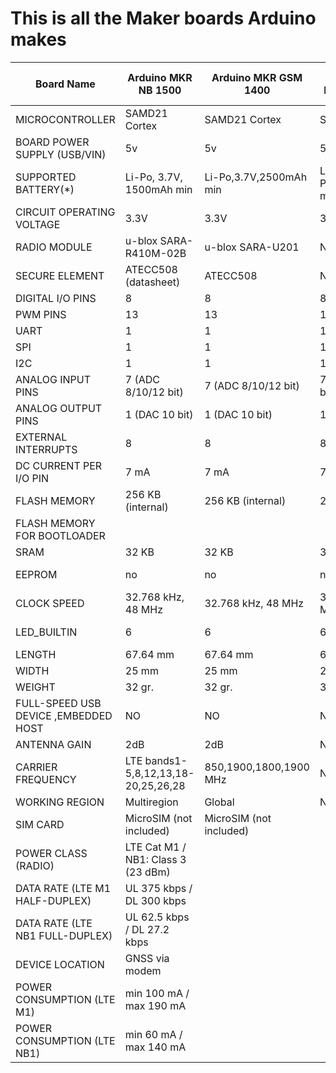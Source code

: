 # This is all the Maker boards Arduino makes



|Board Name                          |Arduino MKR NB 1500                |Arduino MKR GSM 1400   |Arduino MKR1000 WIFI |Arduino MKR ZERO     |Arduino MKR Vidor 4000|Arduino MKR WAN 1310    |Arduino MKR WAN 1300(LoRa)|Arduino MKR Vidor 4000|Arduino MKR WiFi 1010 |
|------------------------------------|-----------------------------------|-----------------------|---------------------|---------------------|----------------------|------------------------|--------------------------|----------------------|----------------------|
|MICROCONTROLLER                     |SAMD21 Cortex                      |SAMD21 Cortex          |SAMD21 Cortex        |SAMD21 Cortex        |SAMD21 Cortex         |SAMD21 Cortex           |SAMD21 Cortex             |SAMD21 Cortex         |SAMD21 Cortex         |
|BOARD POWER SUPPLY (USB/VIN)        |5v                                 |5v                     |5V                   |5V                   |5v                    |5v                      |5v                        |5v                    |5v                    |
|SUPPORTED BATTERY(\*)               |Li-Po, 3.7V, 1500mAh min           |Li-Po,3.7V,2500mAh min |Li-Po,3.7V,700mAh min|Li-Po,3.7V,700mAh min|Li-Po,3.7V,1024mAh min|Li-Ion,Li-Po,1024mAh min|2x AA or AAA              |Li-Po,3.7V,1024mAh Min|Li-Po,3.7V,1024mAh Min|
|CIRCUIT OPERATING VOLTAGE           |3.3V                               |3.3V                   |3.3V                 |3.3V                 |3.3V                  |3.3V                    |3.3V                      |3.3V                  |3.3V                  |
|RADIO MODULE                        |u-blox SARA-R410M-02B              |u-blox SARA-U201       |N/A                  |N/A                  |u-blox NINA-W102      |CMWX1ZZABZ              |CMWX1ZZABZ                |u-blox NINA-W102      |u-blox NINA-W102      |
|SECURE ELEMENT                      |ATECC508 (datasheet)               |ATECC508               |N/A                  |N/A                  |ATECC508              |ATECC508                |N/A                       |ATECC508              |ATECC508              |
|DIGITAL I/O PINS                    |8                                  |8                      |8                    |22                   |8                     |8                       |N/A                       |8                     |8                     |
|PWM PINS                            |13                                 |13                     |12                   |12                   |13                    |13                      |8                         |13                    |13                    |
|UART                                |1                                  |1                      |1                    |1                    |1                     |1                       |12                        |1                     |1                     |
|SPI                                 |1                                  |1                      |1                    |1                    |1                     |1                       |1                         |1                     |1                     |
|I2C                                 |1                                  |1                      |1                    |1                    |1                     |1                       |1                         |1                     |1                     |
|ANALOG INPUT PINS                   |7 (ADC 8/10/12 bit)                |7 (ADC 8/10/12 bit)    |7 (ADC 8/10/12 bit)  |7 (ADC 8/10/12 bit)  |7 (ADC 8/10/12 bit)   |7 (ADC 8/10/12 bit)     |1                         |7 (ADC 8/10/12 bit)   |7 (ADC 8/10/12 bit)   |
|ANALOG OUTPUT PINS                  |1 (DAC 10 bit)                     |1 (DAC 10 bit)         |1 (DAC 10 bit)       |1 (DAC 10 bit)       |1 (DAC 10 bit)        |1 (DAC 10 bit)          |7 (ADC 8/10/12 bit)       |1 (DAC 10 bit)        |1 (DAC 10 bit)        |
|EXTERNAL INTERRUPTS                 |8                                  |8                      |8                    |10                   |10                    |8                       |1 (DAC 10 bit)            |10                    |10                    |
|DC CURRENT PER I/O PIN              |7 mA                               |7 mA                   |7 mA                 |7 mA                 |7 mA                  |7 mA                    |8                         |7 mA                  |7 mA                  |
|FLASH MEMORY                        |256 KB (internal)                  |256 KB (internal)      |256 KB               |256 KB               |256 KB (internal)     |256 KB (internal)       |7 mA                      |256 KB (internal)     |256 KB (internal)     |
|FLASH MEMORY FOR BOOTLOADER         |                                   |                       |                     |8 KB                 |                      |                        |                          |32 KB                 |                      |
|SRAM                                |32 KB                              |32 KB                  |32 KB                |32 KB                |32 KB                 |32 KB                   |256 KB                    |no                    |32 KB                 |
|EEPROM                              |no                                 |no                     |no                   |no                   |no                    |no                      |32 KB                     |32.768 kHz , 48 MHz   |no                    |
|CLOCK SPEED                         |32.768 kHz, 48 MHz                 |32.768 kHz, 48 MHz     |32.768 kHz , 48 MHz  |32.768 kHz, 48 MHz   |32.768 kHz , 48 MHz   |32.768 kHz (RTC), 48 MHz|no                        |6                     |32.768 kHz , 48 MHz   |
|LED\_BUILTIN                        |6                                  |6                      |6                    |32                   |6                     |6                       |32.768 kHz (RTC), 48 MHz  |6                     |6                     |
|LENGTH                              |67.64 mm                           |67.64 mm               |61.5 mm              |                     |                      |67.64 mm                |67.64 mm                  |83 mm                 |61.5 mm               |
|WIDTH                               |25 mm                              |25 mm                  |25 mm                |                     |                      |25 mm                   |25 mm                     |25 mm                 |25 mm                 |
|WEIGHT                              |32 gr.                             |32 gr.                 |32 gr.               |                     |                      |32 gr.                  |32 gr.                    |43.5 gr.              |32 gr.                |
|FULL-SPEED USB DEVICE ,EMBEDDED HOST|NO                                 |NO                     |NO                   |NO                   |YES                   |YES                     |NO                        |YES                   |YES                   |
|ANTENNA GAIN                        |2dB                                |2dB                    |N/A                  |N/A                  |N/A                   |2dB                     |2dB                       |                      |                      |
|CARRIER FREQUENCY                   |LTE bands1-5,8,12,13,18-20,25,26,28|850,1900,1800,1900 MHz |N/A                  |N/A                  |N/A                   |433/868/915 MHz         |433/868/915 MHz           |                      |                      |
|WORKING REGION                      |Multiregion                        |Global                 |N/A                  |N/A                  |N/A                   |EU/US                   |EU/US                     |                      |                      |
|SIM CARD                            |MicroSIM (not included)            |MicroSIM (not included)|                     |                     |                      |                        |                          |                      |                      |
|POWER CLASS (RADIO)                 |LTE Cat M1 / NB1: Class 3 (23 dBm) |                       |                     |                     |                      |                        |                          |                      |                      |
|DATA RATE (LTE M1 HALF-DUPLEX)      |UL 375 kbps / DL 300 kbps          |                       |                     |                     |                      |                        |                          |                      |                      |
|DATA RATE (LTE NB1 FULL-DUPLEX)     |UL 62.5 kbps / DL 27.2 kbps        |                       |                     |                     |                      |                        |                          |                      |                      |
|DEVICE LOCATION                     |GNSS via modem                     |                       |                     |                     |                      |                        |                          |                      |                      |
|POWER CONSUMPTION (LTE M1)          |min 100 mA / max 190 mA            |                       |                     |                     |                      |                        |                          |                      |                      |
|POWER CONSUMPTION (LTE NB1)         |min 60 mA / max 140 mA             |                       |                     |                     |                      |                        |                          |                      |